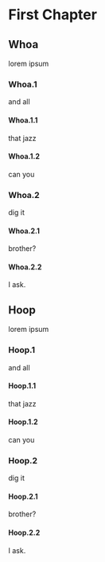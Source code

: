 ---
---

# First Chapter

## Whoa
lorem ipsum
### Whoa.1
and all 
#### Whoa.1.1
that jazz
#### Whoa.1.2
can you 
### Whoa.2
dig it 
#### Whoa.2.1
brother?
#### Whoa.2.2
I ask.

## Hoop
lorem ipsum
### Hoop.1
and all 
#### Hoop.1.1
that jazz
#### Hoop.1.2
can you 
### Hoop.2
dig it 
#### Hoop.2.1
brother?
#### Hoop.2.2
I ask.
